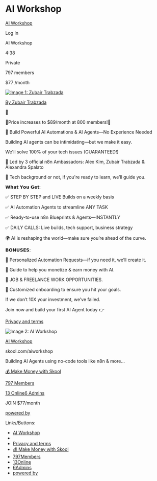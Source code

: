 AI Workshop
===============

 

[AI Workshop](https://www.skool.com/aiworkshop)

Log In

AI Workshop

4:38

Private

797 members

$77 /month

[![Image 1: Zubair Trabzada](https://assets.skool.com/f/e7ac3d6899234e2cbf93ca909c7d23ea/67c3177b13314c29b2b5dc26adf3a73186c52902161e4c66b9340884f7128b2b-sm.jpg)](https://www.skool.com/@zubair-trabzada-8997)

[By Zubair Trabzada](https://www.skool.com/@zubair-trabzada-8997)

👑

🚨Price increases to $89/month at 800 members!🚨

🚀 Build Powerful AI Automations & AI Agents—No Experience Needed

Building AI agents can be intimidating—but we make it easy.

We'll solve 100% of your tech issues (GUARANTEED!)

👥 Led by 3 official n8n Ambassadors: Alex Kim, Zubair Trabzada & Alexandra Spalato

📌 Tech background or not, if you're ready to learn, we’ll guide you.

𝗪𝗵𝗮𝘁 𝗬𝗼𝘂 𝗚𝗲𝘁:

✅ STEP BY STEP and LIVE Builds on a weekly basis

✅ AI Automation Agents to streamline ANY TASK

✅ Ready-to-use n8n Blueprints & Agents—INSTANTLY

✅ DAILY CALLS: Live builds, tech support, business strategy

🌍 AI is reshaping the world—make sure you’re ahead of the curve.

𝗕𝗢𝗡𝗨𝗦𝗘𝗦:

🎯 Personalized Automation Requests—if you need it, we’ll create it.

🎯 Guide to help you monetize & earn money with AI.

🎯 JOB & FREELANCE WORK OPPORTUNITIES.

🎯 Customized onboarding to ensure you hit your goals.

If we don’t 10X your investment, we’ve failed.

Join now and build your first AI Agent today 👉

[Privacy and terms](https://www.skool.com/legal?t=privacy)

![Image 2: AI Workshop](https://assets.skool.com/f/4b37fc681d0d40a596990b588b6d4d2a/052fefe8f4fa49fa9c2951d1d430afb1c7ab212be3c8437b8c5b78cb30b4fc0b-md.jpg)

[AI Workshop](https://www.skool.com/aiworkshop)

skool.com/aiworkshop

Building AI Agents using no-code tools like n8n & more...

[💰 Make Money with Skool](https://www.skool.com/signup?ref=897741ce8818418e96ac72016e73f511)

[797 Members](https://www.skool.com/aiworkshop/-/members)

[13 Online](https://www.skool.com/aiworkshop/-/members?t=online)[6 Admins](https://www.skool.com/aiworkshop/-/members?t=admin)

JOIN $77/month

[powered by](https://www.skool.com/signup?g=4b37fc681d0d40a596990b588b6d4d2a&utm_source=skooldotcom&utm_medium=website&utm_content=powered_by_skool&utm_campaign=signup_skool_logo_link)

Links/Buttons:
- [AI Workshop](https://www.skool.com/aiworkshop)
- [](https://www.skool.com/@zubair-trabzada-8997)
- [Privacy and terms](https://www.skool.com/legal?t=privacy)
- [💰 Make Money with Skool](https://www.skool.com/signup?ref=897741ce8818418e96ac72016e73f511)
- [797Members](https://www.skool.com/aiworkshop/-/members)
- [13Online](https://www.skool.com/aiworkshop/-/members?t=online)
- [6Admins](https://www.skool.com/aiworkshop/-/members?t=admin)
- [powered by](https://www.skool.com/signup?g=4b37fc681d0d40a596990b588b6d4d2a&utm_source=skooldotcom&utm_medium=website&utm_content=powered_by_skool&utm_campaign=signup_skool_logo_link)
